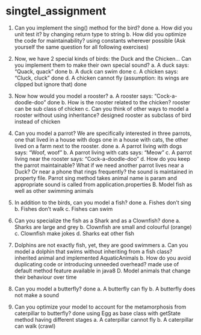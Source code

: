 # singtel_assignment
1. Can you implement the sing() method for the bird? done
a. How did you unit test it? by changing return type to string
b. How did you optimize the code for maintainability? using constants wherever possible
(Ask yourself the same question for all following exercises)
2. Now, we have 2 special kinds of birds: the Duck and the Chicken... Can you
implement them to make their own special sound?
a. A duck says: “Quack, quack” done
b. A duck can swim done
c. A chicken says: “Cluck, cluck” done
d. A chicken cannot fly (assumption: its wings are clipped but ignore that) done
3. Now how would you model a rooster?
a. A rooster says: “Cock-a-doodle-doo” done
b. How is the rooster related to the chicken? rooster can be sub class of chicken
c. Can you think of other ways to model a rooster without using inheritance? designed rooster as subclass of bird instead of chicken
4. Can you model a parrot? We are specifically interested in three parrots, one that
lived in a house with dogs one in a house with cats, the other lived on a farm next to
the rooster.  done
a. A parrot living with dogs says: “Woof, woof”
b. A parrot living with cats says: “Meow”
c. A parrot living near the rooster says: “Cock-a-doodle-doo”
d. How do you keep the parrot maintainable? What if we need another parrot
lives near a Duck? Or near a phone that rings frequently? the sound is maintained in property file. Parrot sing method takes animal name is param and appropriate sound is called from application.properties
B. Model fish as well as other swimming animals
1. In addition to the birds, can you model a fish? done
a. Fishes don’t sing
b. Fishes don’t walk
c. Fishes can swim
2. Can you specialize the fish as a Shark and as a Clownfish? done
a. Sharks are large and grey
b. Clownfish are small and colourful (orange)
c. Clownfish make jokes
d. Sharks eat other fish
3. Dolphins are not exactly fish, yet, they are good swimmers
a. Can you model a dolphin that swims without inheriting from a fish class? inherited animal and implemented AquaticAnimals
b. How do you avoid duplicating code or introducing unneeded overhead? made use of default method feature available in java8
D. Model animals that change their behaviour over time
1. Can you model a butterfly? done
a. A butterfly can fly
b. A butterfly does not make a sound

2. Can you optimize your model to account for the metamorphosis from caterpillar to
butterfly? done using Egg as base class with getState method having different stages
a. A caterpillar cannot fly
b. A caterpillar can walk (crawl)
